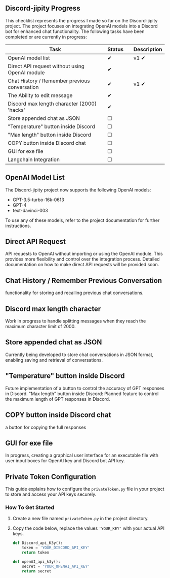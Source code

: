 ## Discord-jipity Progress
This checklist represents the progress I made so far on the Discord-jipity project. The project focuses on integrating OpenAI models into a Discord bot for enhanced chat functionality. The following tasks have been completed or are currently in progress:


| Task                                         | Status |            | Description |
|----------------------------------------------|--------|------------|-------------|
| OpenAI model list                             | &#10004;     |      | v1 &#10004;
| Direct API request without using OpenAI module| &#10004;     |
| Chat History / Remember previous conversation | &#10004;     |      | v1 &#10004;
| The Ability to edit message                   | &#10004;     |
| Discord max length character (2000) 'hacks'   | &#10004;     |
| Store appended chat as JSON                   | &#9744;     |
| "Temperature" button inside Discord           | &#9744;     |
| "Max length" button inside Discord            | &#9744;     |
| COPY button inside Discord chat               | &#9744;     |
| GUI for exe file                              | &#9744;     |
| Langchain Integration                         | &#9744;     |

## OpenAI Model List

The Discord-jipity project now supports the following OpenAI models:

- GPT-3.5-turbo-16k-0613
- GPT-4
- text-davinci-003

To use any of these models, refer to the project documentation for further instructions.

## Direct API Request

API requests to OpenAI without importing or using the OpenAI module. This provides more flexibility and control over the integration process. Detailed documentation on how to make direct API requests will be provided soon.

## Chat History / Remember Previous Conversation

functionality for storing and recalling previous chat conversations.

## Discord max length character
Work in progress to handle splitting messages when they reach the maximum character limit of 2000.

## Store appended chat as JSON
Currently being developed to store chat conversations in JSON format, enabling saving and retrieval of conversations.

## "Temperature" button inside Discord
Future implementation of a button to control the accuracy of GPT responses in Discord.
"Max length" button inside Discord: Planned feature to control the maximum length of GPT responses in Discord.

## COPY button inside Discord chat 
a button for copying the full responses

## GUI for exe file
 In progress, creating a graphical user interface for an executable file with user input boxes for OpenAI key and Discord bot API key.


## Private Token Configuration

This guide explains how to configure the `privateToken.py` file in your project to store and access your API keys securely.

### How To Get Started

1. Create a new file named `privateToken.py` in the project directory.

2. Copy the code below, replace the values `'YOUR_KEY'` with your actual API keys.

   ```python
   def Discord_api_K3y():
       token = 'YOUR_DISCORD_API_KEY'
       return token

   def openAI_api_k3y():
       secret = 'YOUR_OPENAI_API_KEY'
       return secret

